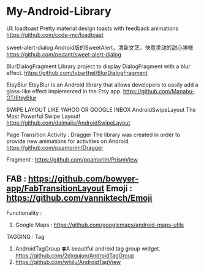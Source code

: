 # My-Android-Library

UI: 
loadtoast Pretty material design toasts with feedback animations
https://github.com/code-mc/loadtoast 

 sweet-alert-dialog Android版的SweetAlert，清新文艺，快意灵动的甜心弹框
https://github.com/pedant/sweet-alert-dialog

BlurDialogFragment Library project to display DialogFragment with a blur effect.
https://github.com/tvbarthel/BlurDialogFragment 

 EtsyBlur EtsyBlur is an Android library that allows developers to easily add a glass-like effect implemented in the Etsy app.
https://github.com/Manabu-GT/EtsyBlur 


SWIPE LAYOUT LIKE YAHOO OR GOOGLE INBOX
 AndroidSwipeLayout The Most Powerful Swipe Layout!
https://github.com/daimajia/AndroidSwipeLayout 


Page Transition 
Activity :  Dragger The library was created in order to provide new animations for activities on Android.
https://github.com/ppamorim/Dragger  

Fragment : https://github.com/ppamorim/PrismView

FAB : https://github.com/bowyer-app/FabTransitionLayout
Emoji : https://github.com/vanniktech/Emoji
------


Functionality : 
1. Google Maps : https://github.com/googlemaps/android-maps-utils



TAGGING : 
Tag
  1. AndroidTagGroup :four_leaf_clover:A beautiful android tag group widget.
      https://github.com/2dxgujun/AndroidTagGroup 
  2. https://github.com/whilu/AndroidTagView
